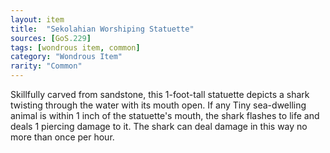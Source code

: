 ```yaml
---
layout: item
title:  "Sekolahian Worshiping Statuette"
sources: [GoS.229]
tags: [wondrous item, common]
category: "Wondrous Item"
rarity: "Common"
---
```


Skillfully carved from sandstone, this 1-foot-tall statuette depicts a shark twisting through the water with its mouth open. If any Tiny sea-dwelling animal is within 1 inch of the statuette's mouth, the shark flashes to life and deals 1 piercing damage to it. The shark can deal damage in this way no more than once per hour.